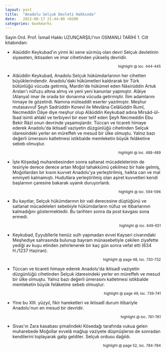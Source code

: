 ```yaml
---
layout: post
title:  "Anadolu Selçuk Devleti Hakkında"
date:   2022-08-17 21:44:00 +0200
categories: bookmarks
---
```


Sayin Ord. Prof. İsmail Hakkı UZUNÇARŞILI'nın OSMANLI TARİHİ 1. Cilt kitabından:

* Alaüddin Keykubad'ın yirmi iki sene sürmüş olan devri Selçuk devletinin siyaseten, iktisaden ve imar cihetinden yükseliş devridir.

<p style="text-align: right;"><sup>highlight @ loc. 444-445</sup></p>

* Alâüddin Keykubad, Anadolu Selçuk hükümdarlarının her cihetten büyüklerindendir. Anadolu'daki hükümetleri kaldırarak bir Türk bütünlüğü vücuda getirmiş, Mardin'de hükümet eden Nâsirüddin Artuk Arslan'ı nüfuzu altına almış ve yeni yeni kanunlar yapmıştır. Alâiye (Alanya) imar ile orada bir donanma vücuda getirmiştir. İlim adamlarını himaye ile gözetirdi. Namına müteaddit eserler yazılmıştır. Meşhur mutasavvuf Şeyh Sadrüddin Konevî ile Mevlâna Celâlüddin Rumî, Necmeddin Dâye diye meşhur olup Alâüddin Keykubad adına Mirsâd-ül-îbad isimli ahlakî ve terbiyevî bir eser telif eden Şeyh Necmeddin Ebu Bekir Râzî onun devrinde yaşamışlardır. Tüccarı ve ticareti himaye ederek Anadolu'da iktisadî vaziyetin düzgünlüğü cihetinden Selçuk idaresindeki yerler en müreffeh ve mesud bir ülke olmuştu. Yalnız bazı değerli ümerasını katletmesi istikbalde memleketin büyük felâketine sebeb olmuştur.

<p style="text-align: right;"><sup>highlight @ loc. 488-489</sup></p>

* İşte Köşedağ muharebesinden sonra saltanat mücadelelerinin de tesiriyle derece derece artan Moğol tahakkümü çekilmez bir hale gelmiş, Moğollardan bir kısım kuvvet Anadolu'ya yerleştirilmiş, halkta can ve mal emniyeti kalmamıştı. Hudutlara yerleştirilmiş olan aşiret kuvvetleri kendi başlarının çaresine bakarak uyanık duruyorlardı.

<p style="text-align: right;"><sup>highlight @ loc. 594-596</sup></p>

* Bu kayıtlar, Selçuk hükümdarının bir vali derecesine düştüğünü ve saltanat mücadeleleri sebebiyle hükümdarların nüfuz ve itibarlarının kalmadığını göstermektedir. Bu tarihten sonra da post kavgası sona ermedi.

<p style="text-align: right;"><sup>highlight @ loc. 649-651</sup></p>

* Keykubad, Eyyubîlerle henüz sulh yapmadan evvel Kayseri civarındaki Meşhediye sahrasında bulunup bayram münasebetiyle çekilen ziyafette yediği av kuşu etinden zehirlenerek bir kaç gün sonra vefat etti (634 H./1237 Haziran).

<p style="text-align: right;"><sup>highlight @ page 48, loc. 730-732</sup></p>

* Tüccarı ve ticareti himaye ederek Anadolu'da iktisadî vaziyetin düzgünlüğü cihetinden Selçuk idaresindeki yerler en müreffeh ve mesud bir ülke olmuştu. Yalnız bazı değerli ümerasını katletmesi istikbalde memleketin büyük felâketine sebeb olmuştur.

<p style="text-align: right;"><sup>highlight @ page 49, loc. 739-741</sup></p>

* Yine bu XIII. yüzyıl, fikir hareketleri ve iktisadî durum itibariyle Anadolu'nun en mesud bir devridir.

<p style="text-align: right;"><sup>highlight @ loc. 761-761</sup></p>

* Sivas'ın Zara kasabası şimalindeki Kösedağı tarafında vukua gelen muharebede Moğollar evvelâ mağlup vaziyete düşmüşlerse de sonradan kendilerini toplayarak galip geldiler. Selçuk ordusu dağıldı.

<p style="text-align: right;"><sup>highlight @ page 52, loc. 784-784</sup></p>

